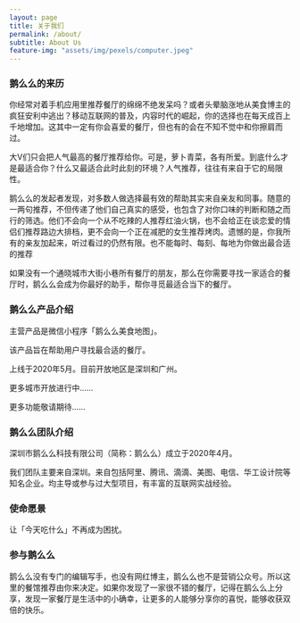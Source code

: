 ```yaml
---
layout: page
title: 关于我们
permalink: /about/
subtitle: About Us
feature-img: "assets/img/pexels/computer.jpeg"
---
```


### 鹅么么的来历

你经常对着手机应用里推荐餐厅的绵绵不绝发呆吗？或者头晕脑涨地从美食博主的疯狂安利中逃出？移动互联网的普及，内容时代的崛起，你的选择也在每天成百上千地增加。这其中一定有你会喜爱的餐厅，但也有的会在不知不觉中和你擦肩而过。<br/>

大V们只会把人气最高的餐厅推荐给你。可是，萝卜青菜，各有所爱。到底什么才是最适合你？什么又最适合此时此刻的环境？人气推荐，往往有来自于它的局限性。<br/>

鹅么么的发起者发现，对多数人做选择最有效的帮助其实来自亲友和同事。随意的一两句推荐，不但传递了他们自己真实的感受，也包含了对你口味的判断和随之而行的筛选。他们不会向一个从不吃辣的人推荐红油火锅，也不会给正在谈恋爱的情侣们推荐路边大排档，更不会向一个正在减肥的女生推荐烤肉。遗憾的是，你我所有的亲友加起来，听过看过的仍然有限。也不能每时、每刻、每地为你做出最合适的推荐<br/>

如果没有一个通晓城市大街小巷所有餐厅的朋友，那么在你需要寻找一家适合的餐厅时，鹅么么会成为你最好的助手，帮你寻觅最适合当下的餐厅。<br/>

### 鹅么么产品介绍

主营产品是微信小程序「鹅么么美食地图」。<br/>

该产品旨在帮助用户寻找最合适的餐厅。<br/>

上线于2020年5月。目前开放地区是深圳和广州。<br/>

更多城市开放进行中……

更多功能敬请期待……

### 鹅么么团队介绍

深圳市鹅么么科技有限公司（简称：鹅么么）成立于2020年4月。<br/>

我们团队主要来自深圳。来自包括阿里、腾讯、滴滴、美图、电信、华工设计院等知名企业。均主导或参与过大型项目，有丰富的互联网实战经验。

### 使命愿景

让「今天吃什么」不再成为困扰。

### 参与鹅么么

鹅么么没有专门的编辑写手，也没有网红博主，鹅么么也不是营销公众号。所以这里的餐馆推荐由你来决定。如果你发现了一家很不错的餐厅，记得在鹅么么上分享，发现一家餐厅是生活中的小确幸，让更多的人能够分享你的喜悦，能够收获双倍的快乐。




